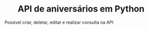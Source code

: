 <h1 align="center">
  API de aniversários em Python
</h1>

<p>
  Possivel criar, deletar, editar e realizar consulta na API
</p>
